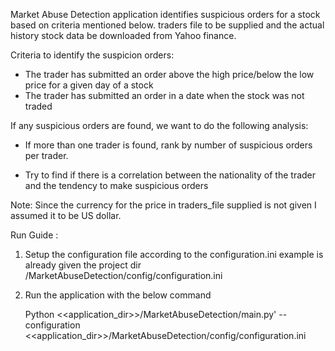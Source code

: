 Market Abuse Detection application identifies suspicious orders for a stock based on criteria mentioned below.
traders file to be supplied and the actual history stock data be downloaded from Yahoo finance.

Criteria to identify the suspicion orders:


- The trader has submitted an order above the high price/below the low price for a given day of a stock
- The trader has submitted an order in a date when the stock was not traded

If any suspicious orders are found, we want to do the following analysis:

- If more than one trader is found, rank by number of suspicious orders per trader.

- Try to find if there is a correlation between the nationality of the trader and the 
tendency to make suspicious orders 

Note: Since the currency for the price in traders_file supplied is not given I assumed it to be US dollar.



Run Guide :

1. Setup the configuration file according to the configuration.ini example is already given the project dir /MarketAbuseDetection/config/configuration.ini

2. Run the application with the below command
	
	Python  <<application_dir>>/MarketAbuseDetection/main.py'  --configuration  <<application_dir>>/MarketAbuseDetection/config/configuration.ini